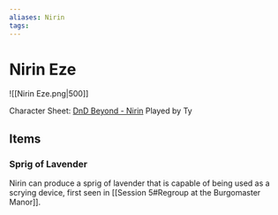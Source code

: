 ```yaml
---
aliases: Nirin
tags: 
---
```


# Nirin Eze

![[Nirin Eze.png|500]]

Character Sheet: [DnD Beyond - Nirin](https://www.dndbeyond.com/characters/66350071)
Played by Ty

## Items

### Sprig of Lavender

Nirin can produce a sprig of lavender that is capable of being used as a scrying device, first seen in [[Session 5#Regroup at the Burgomaster Manor]].